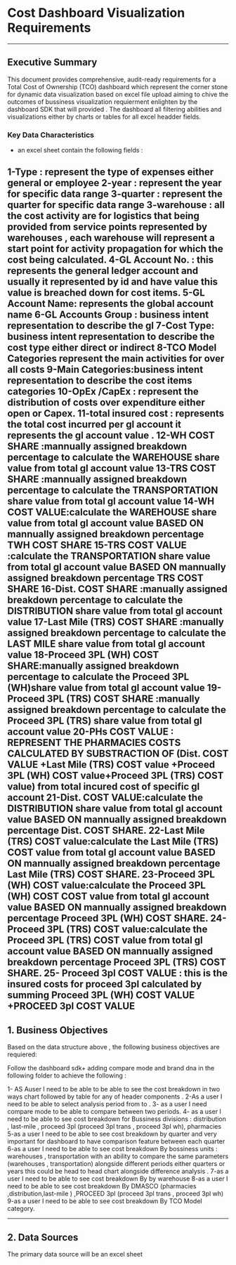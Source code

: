 # Cost Dashboard Visualization Requirements


---

## Executive Summary

This document provides comprehensive, audit-ready requirements for a Total Cost of Ownership (TCO) dashboard which represent the corner stone for dynamic data visualization based on excel file upload aiming to chive the outcomes of bussiness visualization requierment enlighten by the dashboard SDK that will provided . The dashboard all filtering abilities and visualizations either by charts or tables for all excel headder fields.



### Key Data Characteristics
- an excel sheet contain the following fields : 

1-Type : represent the type of expenses either general or employee 
2-year : represent the year for specific data range 
3-quarter : represent the quarter for specific data range 
3-warehouse : all the cost activity are for logistics that being provided from service points represented by warehouses , each warehouse will represent a start point for activity propagation for which the cost being calculated. 
4-GL Account No. : this represents the general ledger account and usually it represented by id and have value this value is breached down for cost items.
5-GL Account Name: represents the global account name 
6-GL Accounts Group : business intent representation to describe the gl
7-Cost Type: business intent representation to describe the cost type either direct or indirect
8-TCO Model Categories represent the main activities for over all costs 
9-Main Categories:business intent representation to describe the cost items categories 
10-OpEx /CapEx : represent the distribution of costs over expenditure either open or Capex. 
11-total insured cost : represents the total cost incurred per gl account it represents the gl account value . 
12-WH COST SHARE :mannually assigned breakdown percentage to calculate the WAREHOUSE share value from total gl account value 
13-TRS  COST SHARE :mannually assigned breakdown percentage to calculate the TRANSPORTATION share value from total gl account value 
14-WH COST VALUE:calculate the WAREHOUSE share value from total gl account value BASED ON mannually assigned breakdown percentage TWH COST SHARE
15-TRS COST VALUE :calculate the TRANSPORTATION share value from total gl account value BASED ON mannually assigned breakdown percentage TRS  COST SHARE
16-Dist. COST SHARE :manually assigned breakdown percentage to calculate the DISTRIBUTION share value from total gl account value 
17-Last Mile (TRS) COST SHARE :manually assigned breakdown percentage to calculate the LAST MILE share value from total gl account value 
18-Proceed 3PL (WH) COST SHARE:manually assigned breakdown percentage to calculate the Proceed 3PL (WH)share value from total gl account value 
19-Proceed 3PL (TRS) COST SHARE :manually assigned breakdown percentage to calculate the Proceed 3PL (TRS) share value from total gl account value 
20-PHs COST VALUE : REPRESENT THE PHARMACIES COSTS CALCULATED BY SUBSTRACTION OF (Dist. COST VALUE +Last Mile (TRS) COST value +Proceed 3PL (WH) COST value+Proceed 3PL (TRS) COST value) from total incured cost of specific gl account 
21-Dist. COST VALUE:calculate the DISTRIBUTION share value from total gl account value BASED ON mannually assigned breakdown percentage Dist. COST SHARE.
22-Last Mile (TRS) COST value:calculate the Last Mile (TRS) COST value from total gl account value BASED ON mannually assigned breakdown percentage Last Mile (TRS) COST SHARE.
23-Proceed 3PL (WH) COST value:calculate the Proceed 3PL (WH) COST COST value from total gl account value BASED ON mannually assigned breakdown percentage Proceed 3PL (WH) COST SHARE.
24-Proceed 3PL (TRS) COST value:calculate the Proceed 3PL (TRS) COST value from total gl account value BASED ON mannually assigned breakdown percentage Proceed 3PL (TRS) COST SHARE.
25- Proceed 3pl COST VALUE : this is the insured costs for proceed 3pl calculated by summing Proceed 3PL (WH) COST VALUE +PROCEED 3pl COST VALUE 
---

## 1. Business Objectives

Based on the data structure above , the following business objectives are requiered:

Follow the dashboard sdk+ adding compare mode and brand dna in the following folder to achieve the following : 

1- AS Auser I need to be able to be able to see the cost breakdown in two ways chart followed by table for any of header components . 
2-As a user I need to be able to select analysis period from to . 
3- as a user I need compare mode to be able to compare between two periods. 
4- as a user I need to be able to see cost breakdown for Bussiness divisions : distribution , last-mile , proceed 3pl (proceed 3pl trans , proceed 3pl wh), pharmacies 
5-as a user I need to be able to see cost breakdown  by quarter and very important for dashboard to have comparison feature between each quarter 
6-as a user I need to be able to see cost breakdown By bossiness units : warehouses , transportation with an ability to compare the same parameters (warehouses , transportation) alongside different periods either quarters or years this could be  head to head chart alongside difference analysis .
7-as a user I need to be able to see cost breakdown By by warehouse
8-as a user I need to be able to see cost breakdown By DMASCO (pharmacies ,distribution,last-mile ) ,PROCEED 3pl (proceed 3pl trans , proceed 3pl wh)
9-as a user I need to be able to see cost breakdown By TCO Model category. 





---

## 2. Data Sources
The primary data source will be an excel sheet 

